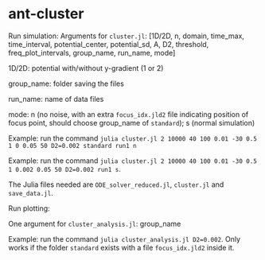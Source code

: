 # ant-cluster

Run simulation:
Arguments for `cluster.jl`: [1D/2D, n, domain, time_max, time_interval, potential_center, potential_sd, A, D2, threshold, freq_plot_intervals, group_name, run_name, mode]

1D/2D: potential with/without y-gradient (1 or 2)

group_name: folder saving the files

run_name: name of data files

mode: n (no noise, with an extra `focus_idx.jld2` file indicating position of focus point, should choose group_name of `standard`); s (normal simulation)

Example: run the command `julia cluster.jl 2 10000 40 100 0.01 -30 0.5 1 0 0.05 50 D2=0.002 standard run1 n`

Example: run the command `julia cluster.jl 2 10000 40 100 0.01 -30 0.5 1 0.002 0.05 50 D2=0.002 run1 s`. 

The Julia files needed are `ODE_solver_reduced.jl`, `cluster.jl` and `save_data.jl`. 


Run plotting:

One argument for `cluster_analysis.jl`: group_name

Example: run the command `julia cluster_analysis.jl D2=0.002`. Only works if the folder `standard` exists with a file `focus_idx.jld2` inside it.


